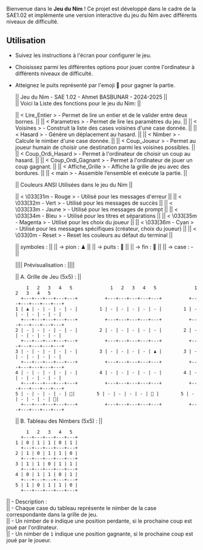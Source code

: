 Bienvenue dans le **Jeu du Nim** ! Ce projet est développé dans le cadre de la SAE1.02 
et implémente une version interactive du jeu du Nim avec différents niveaux de difficulté.

## Utilisation

- Suivez les instructions à l'écran pour configurer le jeu.
- Choisissez parmi les différentes options pour jouer contre l'ordinateur à différents niveaux de difficulté.
- Atteignez le puits représenté par l'emoji 🚩 pour gagner la partie.

  ||  Jeu du Nim - SAE 1.02 - Ahmet BASBUNAR - 2024-2025                                                                ||                    
  || Voici la Liste des fonctions pour le jeu du Nim:                                                                   ||

  || < Lire_Entier >             - Permet de lire un entier et de le valider entre deux bornes.                         ||
  || < Parametres >              - Permet de lire les paramètres du jeu.                                                ||
  || < Voisines >                - Construit la liste des cases voisines d'une case donnée.                             ||
  || < Hasard >                  - Génère un déplacement au hasard.                                                     ||
  || < Nimber >                  - Calcule le nimber d'une case donnée.                                                 ||
  || < Coup_Joueur >             - Permet au joueur humain de choisir une destination parmi les voisines possibles.     ||
  || < Coup_Ordi_Hasard >        - Permet à l'ordinateur de choisir un coup au hasard.                                  ||
  || < Coup_Ordi_Gagnant >       - Permet à l'ordinateur de jouer un coup gagnant.                                      ||
  || < Affiche_Grille >          - Affiche la grille de jeu avec des bordures.                                          ||
  || < main >                    - Assemble l’ensemble et exécute la partie.                                            ||

  ||  Couleurs ANSI Utilisées dans le jeu du Nim                                                      ||

  || < \033[31m - Rouge >        - Utilisé pour les messages d'erreur                                 ||
  || < \033[32m - Vert >         - Utilisé pour les messages de succès                                ||
  || < \033[33m - Jaune >        - Utilisé pour les messages de prompt                                ||
  || < \033[34m - Bleu >         - Utilisé pour les titres et séparations                             ||
  || < \033[35m - Magenta >      - Utilisé pour les choix du joueur                                   ||
  || < \033[36m - Cyan >         - Utilisé pour les messages spécifiques (créateur, choix du joueur)  ||
  || < \033[0m  - Reset >        - Reset les couleurs au défaut du terminal                           ||

  || symboles :       ||
  ||   -> pion  : ♟   ||
  ||   -> puits : 🚩  ||
  ||   -> fin   : 🔴  ||
  ||   -> case  : -   ||
  
  ||||        Prévisualisation :       ||||



  || A. Grille de Jeu (5x5) :            ||

  
          1   2   3   4   5              1   2   3   4   5              1   2   3   4   5
        +---+---+---+---+---+          +---+---+---+---+---+          +---+---+---+---+---+
      1 | ♟ | - | - | - | - |        1 | - | - | - | - | - |        1 | - | - | - | - | - |
        +---+---+---+---+---+          +---+---+---+---+---+          +---+---+---+---+---+
      2 | - | - | - | - | - |        2 | - | - | - | - | - |        2 | - | - | - | - | - |
        +---+---+---+---+---+          +---+---+---+---+---+          +---+---+---+---+---+
      3 | - | - | - | - | - |        3 | - | - | - | - | ♟ |        3 | - | - | - | - | - |
        +---+---+---+---+---+          +---+---+---+---+---+          +---+---+---+---+---+
      4 | - | - | - | - | - |        4 | - | - | - | - | - |        4 | - | - | - | - | - |
        +---+---+---+---+---+          +---+---+---+---+---+          +---+---+---+---+---+
      5 | - | - | - | - | 🚩|        5 | - | - | - | - | 🚩 |        5 | - | - | - | - | 🔴|
        +---+---+---+---+---+          +---+---+---+---+---+          +---+---+---+---+---+

  || B.   Tableau des Nimbers (5x5) :    ||

          1   2   3   4   5
        +---+---+---+---+---+
      1 | 0 | 1 | 1 | 0 | 1 |
        +---+---+---+---+---+
      2 | 1 | 0 | 1 | 1 | 0 |
        +---+---+---+---+---+
      3 | 1 | 1 | 0 | 1 | 1 |
        +---+---+---+---+---+
      4 | 0 | 1 | 1 | 0 | 1 |
        +---+---+---+---+---+
      5 | 1 | 0 | 1 | 1 | 0 |
        +---+---+---+---+---+

||   - Description :                                                                                       
||     - Chaque case du tableau représente le nimber de la case correspondante dans la grille de jeu.      
||     - Un nimber de `0` indique une position perdante, si le prochaine coup est joué par l'ordinateur.   
||     - Un nimber de `1` indique une position gagnante, si le prochaine coup est joué par le joueur.      

